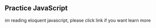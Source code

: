 ## Practice JavaScript

im reading eloquent javascript, please click  link if you want learn more    
